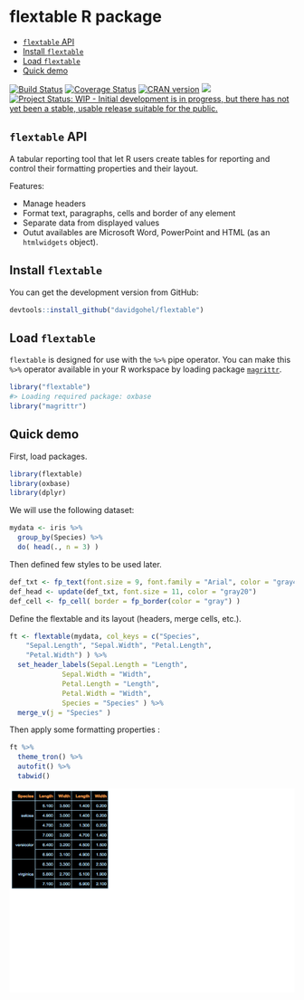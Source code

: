 flextable R package
================

-   [`flextable` API](#flextable-api)
-   [Install `flextable`](#install-flextable)
-   [Load `flextable`](#load-flextable)
-   [Quick demo](#quick-demo)

<!-- README.md is generated from README.Rmd. Please edit that file -->
[![Build Status](https://travis-ci.org/davidgohel/flextable.svg?branch=master)](https://travis-ci.org/davidgohel/flextable) [![Coverage Status](https://img.shields.io/codecov/c/github/davidgohel/flextable/master.svg)](https://codecov.io/github/davidgohel/flextable?branch=master) [![CRAN version](http://www.r-pkg.org/badges/version/flextable)](https://cran.r-project.org/package=flextable) ![](http://cranlogs.r-pkg.org/badges/grand-total/flextable) [![Project Status: WIP - Initial development is in progress, but there has not yet been a stable, usable release suitable for the public.](http://www.repostatus.org/badges/latest/wip.svg)](http://www.repostatus.org/#wip)

`flextable` API
---------------

A tabular reporting tool that let R users create tables for reporting and control their formatting properties and their layout.

Features:

-   Manage headers
-   Format text, paragraphs, cells and border of any element
-   Separate data from displayed values
-   Outut availables are Microsoft Word, PowerPoint and HTML (as an `htmlwidgets` object).

Install `flextable`
-------------------

You can get the development version from GitHub:

``` r
devtools::install_github("davidgohel/flextable")
```

Load `flextable`
----------------

`flextable` is designed for use with the `%>%` pipe operator. You can make this `%>%` operator available in your R workspace by loading package [`magrittr`](https://cran.r-project.org/package=magrittr).

``` r
library("flextable")
#> Loading required package: oxbase
library("magrittr")
```

Quick demo
----------

First, load packages.

``` r
library(flextable)
library(oxbase)
library(dplyr)
```

We will use the following dataset:

``` r
mydata <- iris %>% 
  group_by(Species) %>% 
  do( head(., n = 3) )
```

Then defined few styles to be used later.

``` r
def_txt <- fp_text(font.size = 9, font.family = "Arial", color = "gray40")
def_head <- update(def_txt, font.size = 11, color = "gray20")
def_cell <- fp_cell( border = fp_border(color = "gray") )
```

Define the flextable and its layout (headers, merge cells, etc.).

``` r
ft <- flextable(mydata, col_keys = c("Species", 
    "Sepal.Length", "Sepal.Width", "Petal.Length", 
    "Petal.Width") ) %>%
  set_header_labels(Sepal.Length = "Length", 
             Sepal.Width = "Width",
             Petal.Length = "Length",
             Petal.Width = "Width", 
             Species = "Species" ) %>%
  merge_v(j = "Species" ) 
```

Then apply some formatting properties :

``` r
ft %>% 
  theme_tron() %>% 
  autofit() %>% 
  tabwid()
```

![](README-tabwid_example-1.png)
